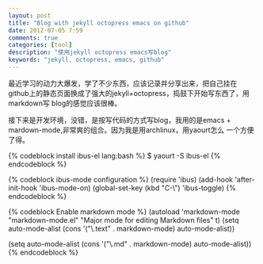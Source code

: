 ```yaml
---
layout: post
title: "Blog with jekyll octopress emacs on github"
date: 2012-07-05 7:59
comments: true
categories: [tool]
description: "使用jekyll octopress emacs写blog"
keywords: "jekyll, octopress, emacs, github"
---
```

最近学习的动力大爆发，学了不少东西，应该记录并分享出来，把自己挂在
github上的静态页面换成了强大的jekyll+octopress，捣鼓下开始写东西了，用markdown写
blog的感觉应该很棒。

接下来是开发环境，没错，是按写代码的方式写blog，我用的是emacs +
mardown-mode,非常爽的组合。因为我是用archlinux，用yaourt怎么
一个方便了得。

{% codeblock install ibus-el lang:bash %}
$ yaourt -S ibus-el
{% endcodeblock %}
<!-- more -->
{% codeblock ibus-mode configuration %}
(require 'ibus)
(add-hook 'after-init-hook 'ibus-mode-on)
(global-set-key (kbd "C-\\") 'ibus-toggle)
{% endcodeblock %}

{% codeblock Enable markdown mode %}
(autoload 'markdown-mode "markdown-mode.el"
   "Major mode for editing Markdown files" t)
(setq auto-mode-alist
   (cons '("\\.text"  . markdown-mode) auto-mode-alist))

(setq auto-mode-alist
      (cons '("\\.md"  . markdown-mode) auto-mode-alist))
{% endcodeblock %}      


